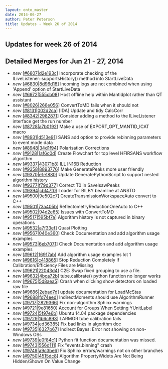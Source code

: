 ```yaml
---
layout: onto_master
date: 2014-06-27
author: Peter Peterson
title: Updates - Week 26 of 2014
---
```

Updates for week 26 of 2014
---------------------------

Detailed Merges for Jun 21 - 27, 2014
-------------------------------------
* *new* \[[#6807](http://trac.mantidproject.org/mantid/ticket/6807)\|[d2e193c](https://github.com/mantidproject/mantid/commit/d2e193cbe0d52afd29b2f7a692355d2749f583e4)\] Incorporate checking of the ILiveListener::supportsHistory() method into StartLiveData
* *new* \[[#6830](http://trac.mantidproject.org/mantid/ticket/6830)\|[8d96d18](https://github.com/mantidproject/mantid/commit/8d96d184b22f0c6c7778543da3772084ff7be8ad)\] Incoming logs are not combined when using 'Append' option of StartLiveData
* *new* \[[#6972](http://trac.mantidproject.org/mantid/ticket/6972)\|[555cb08](https://github.com/mantidproject/mantid/commit/555cb08581dad4b03d43985f11ea69ce1a36ccde)\] Host offline help within Mantidplot rather than QT assistant
* *new* \[[#8026](http://trac.mantidproject.org/mantid/ticket/8026)\|[266e056](https://github.com/mantidproject/mantid/commit/266e0563595adc4266390d520d0a688d3742ac09)\] ConvertToMD fails when it should not
* *new* \[[#8131](http://trac.mantidproject.org/mantid/ticket/8131)\|[002d2ca](https://github.com/mantidproject/mantid/commit/002d2caa22f0b65b46f1414ea6483533370eea60)\] [IDA] Update and tidy CalcCorr
* *new* \[[#8342](http://trac.mantidproject.org/mantid/ticket/8342)\|[2982871](https://github.com/mantidproject/mantid/commit/29828711ddd04bc98f1dfb06e492cf2f28e74253)\] Consider adding a method to the ILiveListener interface get the run number
* *new* \[[#8728](http://trac.mantidproject.org/mantid/ticket/8728)\|[a7b0192](https://github.com/mantidproject/mantid/commit/a7b0192001d16f87f32e8283134bb1b30cadc8e5)\] Make a use of EXPORT_OPT_MANTID_ICAT macro
* *new* \[[#8931](http://trac.mantidproject.org/mantid/ticket/8931)\|[d513e91](https://github.com/mantidproject/mantid/commit/d513e916fa0c9319f869ca84f9a218eca59af00d)\] SANS add option to provide rebinning parameters to event mode data
* *new* \[[#8948](http://trac.mantidproject.org/mantid/ticket/8948)\|[34d1f94](https://github.com/mantidproject/mantid/commit/34d1f94cee21bdb48449d9754940f007aa9d319e)\] Polarisation Corrections
* *new* \[[#9128](http://trac.mantidproject.org/mantid/ticket/9128)\|[1af6c0d](https://github.com/mantidproject/mantid/commit/1af6c0d0fd043c36d456eab7789da8dcb79e1ce1)\] Create Flowchart for top level HFIRSANS workflow algorithm
* *new* \[[#9337](http://trac.mantidproject.org/mantid/ticket/9337)\|[43071b8](https://github.com/mantidproject/mantid/commit/43071b8f4b39c4707309be2fb8c39565ed98f979)\] ILL IN16B Reduction
* *new* \[[#9358](http://trac.mantidproject.org/mantid/ticket/9358)\|[8893776](https://github.com/mantidproject/mantid/commit/8893776713f71b6552bebee280e74504d9f8be2f)\] Make GeneratePeaks more user friendly
* *new* \[[#9370](http://trac.mantidproject.org/mantid/ticket/9370)\|[e1e1880](https://github.com/mantidproject/mantid/commit/e1e1880c48751ccabcdef6a7fbe42e8bc295f32c)\] Update GeneratePythonScript to support nested algorithm history
* *new* \[[#9377](http://trac.mantidproject.org/mantid/ticket/9377)\|[f79d377](https://github.com/mantidproject/mantid/commit/f79d377e85f11423640447d3b8cd4a4e667074a7)\] Correct T0 in SaveIsawPeaks
* *new* \[[#9394](http://trac.mantidproject.org/mantid/ticket/9394)\|[cbf47f0](https://github.com/mantidproject/mantid/commit/cbf47f05dd3398b9a69a88551cf399e4e4bc4e41)\] Loader for BILBY beamline at ANSTO
* *new* \[[#9500](http://trac.mantidproject.org/mantid/ticket/9500)\|[9e502c7](https://github.com/mantidproject/mantid/commit/9e502c7b6c49537a41f74b6730d0fbad8b4e6c28)\] CreateTransmissionWorkspaceAuto convert to C++
* *new* \[[#9501](http://trac.mantidproject.org/mantid/ticket/9501)\|[73a405b](https://github.com/mantidproject/mantid/commit/73a405bfdfc74d337d961309edbd06b37758e359)\] ReflectometryReductionOneAuto to C++
* *new* \[[#9502](http://trac.mantidproject.org/mantid/ticket/9502)\|[94d2e65](https://github.com/mantidproject/mantid/commit/94d2e658c2e2509fbf365f03f91303901d148561)\] Issues with ConvertToMD
* *new* \[[#9517](http://trac.mantidproject.org/mantid/ticket/9517)\|[595bf7a](https://github.com/mantidproject/mantid/commit/595bf7ac4e0dc6272703659f03522b48202bc844)\] Algorithm history is not captured in binary operations
* *new* \[[#9532](http://trac.mantidproject.org/mantid/ticket/9532)\|[a7f33ef](https://github.com/mantidproject/mantid/commit/a7f33ef7520e701b45e677c17288526c86abdc13)\] Quasi Plotting
* *new* \[[#9567](http://trac.mantidproject.org/mantid/ticket/9567)\|[040e360](https://github.com/mantidproject/mantid/commit/040e36099e0b9c97121800e6cca9b1139b441acc)\] Check Documentation and add algorithm usage examples
* *new* \[[#9573](http://trac.mantidproject.org/mantid/ticket/9573)\|[6eb7071](https://github.com/mantidproject/mantid/commit/6eb70713e4cb697f40b7311e86501b7c1fab4ecc)\] Check Documentation and add algorithm usage examples
* *new* \[[#9612](http://trac.mantidproject.org/mantid/ticket/9612)\|[16917ab](https://github.com/mantidproject/mantid/commit/16917ab7b8f21602d5e380fdd4c0b644853e24e0)\] Add algorithm usage examples lot 1
* *new* \[[#9616](http://trac.mantidproject.org/mantid/ticket/9616)\|[c418865](https://github.com/mantidproject/mantid/commit/c418865dfbc96ada28abd534f1221035ed1041a8)\] Stop Reduction Completely If Calibration/Efficiency Files are Missing
* *new* \[[#9621](http://trac.mantidproject.org/mantid/ticket/9621)\|[22043d4](https://github.com/mantidproject/mantid/commit/22043d45386c1f03a40b28fc01f398ebf913d153)\] C2E: Swap fixed grouping to use a file.
* *new* \[[#9632](http://trac.mantidproject.org/mantid/ticket/9632)\|[4bca72b](https://github.com/mantidproject/mantid/commit/4bca72bba12f59d27253e1fd396725def9919c43)\] tube.calibrate() python function no longer works
* *new* \[[#9675](http://trac.mantidproject.org/mantid/ticket/9675)\|[5d8aea5](https://github.com/mantidproject/mantid/commit/5d8aea53e465647578633df90a1430934e63cdb2)\] Crash when clicking show detectors on loaded raw file
* *new* \[[#9686](http://trac.mantidproject.org/mantid/ticket/9686)\|[2ebad7d](https://github.com/mantidproject/mantid/commit/2ebad7dfb3f3af55a1becc87996a993cef7a977e)\] update documentation for LoadMcStas
* *new* \[[#9688](http://trac.mantidproject.org/mantid/ticket/9688)\|[fd74eed](https://github.com/mantidproject/mantid/commit/fd74eede941ac8c6ced70294a2b5b4dc16bd455e)\] IndirectMoments should use AlgorithmRunner
* *new* \[[#9717](http://trac.mantidproject.org/mantid/ticket/9717)\|[2829366](https://github.com/mantidproject/mantid/commit/28293665425b5b37e08d1be752044861845e5b60)\] Fix non-algorithm Sphinx warnings
* *new* \[[#9721](http://trac.mantidproject.org/mantid/ticket/9721)\|[9e81650](https://github.com/mantidproject/mantid/commit/9e816503f527dccf5f214ac29c877779e7ea88ca)\] Account for Groups When Setting YUnitLabel
* *new* \[[#9724](http://trac.mantidproject.org/mantid/ticket/9724)\|[5f97e6b](https://github.com/mantidproject/mantid/commit/5f97e6b31a3eae8a72f2602a533026798ef887c4)\] Ubuntu 14.04 package dependencies
* *new* \[[#9729](http://trac.mantidproject.org/mantid/ticket/9729)\|[1b6c893](https://github.com/mantidproject/mantid/commit/1b6c8939c74ce5ce55f84c106b646da88fe3396d)\] LARMOR tube calibration fails
* *new* \[[#9734](http://trac.mantidproject.org/mantid/ticket/9734)\|[ed36385](https://github.com/mantidproject/mantid/commit/ed36385e17135e09c353a0086b20462ee85bd172)\] Fix bad links in algorithm doc
* *new* \[[#9735](http://trac.mantidproject.org/mantid/ticket/9735)\|[6327b67](https://github.com/mantidproject/mantid/commit/6327b675dabc374f63eed29bbf81269a4113f460)\] Indirect Bayes: Error not showing on non-Windows OSs
* *new* \[[#9739](http://trac.mantidproject.org/mantid/ticket/9739)\|[e0f84c1](https://github.com/mantidproject/mantid/commit/e0f84c16abc7df9f6a037603de7b1f524105faa9)\] Python fit function documentation was missed.
* *new* \[[#9743](http://trac.mantidproject.org/mantid/ticket/9743)\|[556d111](https://github.com/mantidproject/mantid/commit/556d1114df4728451fa291ab55ea0a3d7c269e8b)\] Fix "events.binning" crash
* *new* \[[#9749](http://trac.mantidproject.org/mantid/ticket/9749)\|[a9c3be6](https://github.com/mantidproject/mantid/commit/a9c3be6517671bf49787b425b18035dca01c1938)\] Fix Sphinx errors/warnings not on other branches
* *new* \[[#9750](http://trac.mantidproject.org/mantid/ticket/9750)\|[4515dc8](https://github.com/mantidproject/mantid/commit/4515dc868c6ed1117212662c021234f28fdf482e)\] Algorithm PropertyWidets Are Not Being Hidden/Shown On Value Change
